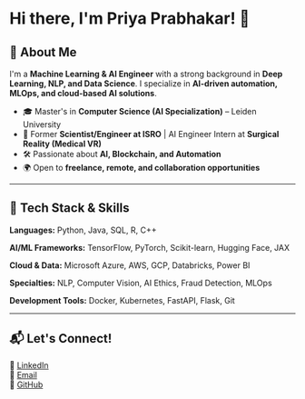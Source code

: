 # Hi there, I'm Priya Prabhakar! 👋

## 🚀 About Me
I'm a **Machine Learning & AI Engineer** with a strong background in **Deep Learning, NLP, and Data Science**. I specialize in **AI-driven automation, MLOps, and cloud-based AI solutions**.

- 🎓 Master's in **Computer Science (AI Specialization)** – Leiden University
- 💼 Former **Scientist/Engineer at ISRO** | AI Engineer Intern at **Surgical Reality (Medical VR)**
- 🛠️ Passionate about **AI, Blockchain, and Automation**
- 🌍 Open to **freelance, remote, and collaboration opportunities**

---

## 🔧 Tech Stack & Skills

**Languages:** Python, Java, SQL, R, C++

**AI/ML Frameworks:** TensorFlow, PyTorch, Scikit-learn, Hugging Face, JAX

**Cloud & Data:** Microsoft Azure, AWS, GCP, Databricks, Power BI

**Specialties:** NLP, Computer Vision, AI Ethics, Fraud Detection, MLOps

**Development Tools:** Docker, Kubernetes, FastAPI, Flask, Git

---

## 📬 Let's Connect!

💼 [LinkedIn](http://linkedin.com/in/priya-prabhakar-82830b111)  
📧 [Email](mailto:priya8695@gmail.com)  
🔗 [GitHub](https://github.com/priya8695)  
